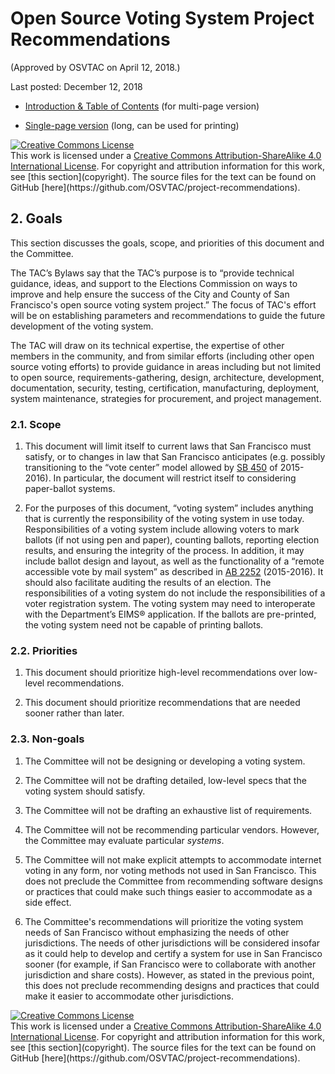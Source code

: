 # Open Source Voting System Project Recommendations

(Approved by OSVTAC on April 12, 2018.)

Last posted: December 12, 2018


* [Introduction & Table of Contents](index) (for multi-page version)

* [Single-page version](single-page) (long, can be used for printing)

<a rel="license" href="http://creativecommons.org/licenses/by-sa/4.0/">
<img alt="Creative Commons License" style="border-width:0" src="https://i.creativecommons.org/l/by-sa/4.0/88x31.png" />
</a><br />This work is licensed under a
<a rel="license" href="http://creativecommons.org/licenses/by-sa/4.0/">Creative
Commons Attribution-ShareAlike 4.0 International License</a>.
For copyright and attribution information for this work, see
[this section](copyright). The source files for the text can be found on
GitHub [here](https://github.com/OSVTAC/project-recommendations).


## 2. Goals

This section discusses the goals, scope, and priorities of this document and
the Committee.

The TAC’s Bylaws say that the TAC’s purpose is to “provide technical
guidance, ideas, and support to the Elections Commission on ways to improve
and help ensure the success of the City and County of San Francisco's open
source voting system project.” The focus of TAC's effort will be on
establishing parameters and recommendations to guide the future development
of the voting system.

The TAC will draw on its technical expertise, the expertise of other members
in the community, and from similar efforts (including other open source
voting efforts) to provide guidance in areas including but not limited to
open source, requirements-gathering, design, architecture, development,
documentation, security, testing, certification, manufacturing, deployment,
system maintenance, strategies for procurement, and project management.


### 2.1. Scope

1. This document will limit itself to current laws that San Francisco must
  satisfy, or to changes in law that San Francisco anticipates (e.g. possibly
  transitioning to the “vote center” model allowed by [SB
  450][bill-sb-450-2015] of 2015-2016). In particular, the document will
  restrict itself to considering paper-ballot systems.

2. For the purposes of this document, “voting system” includes anything that
  is currently the responsibility of the voting system in use today.
  Responsibilities of a voting system include allowing voters to mark ballots
  (if not using pen and paper), counting ballots, reporting election
  results, and ensuring the integrity of the process.
  In addition, it may include ballot design and layout, as well as
  the functionality of a “remote accessible vote by mail system” as described
  in [AB 2252][bill-ab-2252-2015] (2015-2016). It should also facilitate
  auditing the results of an election. The responsibilities of a voting
  system do not include the responsibilities of a voter registration system.
  The voting system may need to interoperate with the Department’s EIMS®
  application. If the ballots
  are pre-printed, the voting system need not be capable of printing ballots.


### 2.2. Priorities

1. This document should prioritize high-level recommendations over low-level
  recommendations.

2. This document should prioritize recommendations that are needed sooner
  rather than later.


### 2.3. Non-goals

1. The Committee will not be designing or developing a voting system.

2. The Committee will not be drafting detailed, low-level specs that the
  voting system should satisfy.

3. The Committee will not be drafting an exhaustive list of requirements.

4. The Committee will not be recommending particular vendors. However, the
  Committee may evaluate particular _systems_.

5. The Committee will not make explicit attempts to accommodate internet
  voting in any form, nor voting methods not used in San Francisco. This does
  not preclude the Committee from recommending software designs or practices
  that could make such things easier to accommodate as a side effect.

6. The Committee's recommendations will prioritize the voting system needs of
  San Francisco without emphasizing the needs of other jurisdictions.
  The needs of other
  jurisdictions will be considered insofar as it could help to develop and
  certify a system for use in San Francisco sooner (for example, if San
  Francisco were to collaborate with another jurisdiction and share costs).
  However, as stated in the previous point, this does not preclude
  recommending designs and practices that could make it easier to accommodate
  other jurisdictions.


[18f-modular-contracting]: https://modularcontracting.18f.gov/
[bill-ab-2252-2015]: https://leginfo.legislature.ca.gov/faces/billNavClient.xhtml?bill_id=201520160AB2252
[bill-sb-360-2013]: https://leginfo.legislature.ca.gov/faces/billNavClient.xhtml?bill_id=201320140SB360
[bill-sb-450-2015]: https://leginfo.legislature.ca.gov/faces/billNavClient.xhtml?bill_id=201520160SB450
[board-of-supervisors]: http://sfbos.org/
[bos-open-source-voting-res]: files/BOS_Resolution_460-14_Open_Source_Voting.pdf
[bos-ordinance-vstf]: files/BOS_Ordinance_268-08_VSTF.pdf
[cavo]: http://www.cavo-us.org/index.html
[cc-by-sa]: https://creativecommons.org/licenses/by-sa/4.0/
[cec-19271]:https://leginfo.legislature.ca.gov/faces/codes_displaySection.xhtml?lawCode=ELEC&sectionNum=19271.
[cla]: https://en.wikipedia.org/wiki/Contributor_License_Agreement
[coit]: http://sfcoit.org/
[colorado-rla-home]: http://bcn.boulder.co.us/~neal/elections/corla/
[colorado-rla-repo]: https://github.com/FreeAndFair/ColoradoRLA
[commission-osvtac]: http://sfgov.org/electionscommission/osvtac
[commission-res-pdf-local]: files/commission-resolution/SF_Elections_Comm_Open_Source_Voting_Res.pdf
[commission-res-txt-local]: files/commission-resolution/SF_Elections_Comm_Open_Source_Voting_Res.txt
[commission-resolutions]: http://sfgov.org/electionscommission/motions-and-resolutions
[coverity-report-2014]: http://go.coverity.com/rs/157-LQW-289/images/2014-Coverity-Scan-Report.pdf
[dfm-contract-appendix-a]: files/dfm-contract/DFM_Contract_Appendix_A_Perf_Reqs.pdf
[dfm-contract-appendix-b]: files/dfm-contract/DFM_Contract_Appendix_B_Scope.pdf
[dfm-contract-appendix-c]: files/dfm-contract/DFM_Contract_Appendix_C_Maintenance.pdf
[dfm-contract-appendix-d]: files/dfm-contract/DFM_Contract_Appendix_D_Fee_Schedule.pdf
[dfm-contract-appendix-e]: files/dfm-contract/DFM_Contract_Appendix_E_Hardware_Specs.pdf
[dfm-contract-main]: files/dfm-contract/DFM_Contract_060111.pdf
[directors-report-march-2017-local]: files/SF_Elections_March_2017_Director_Report.pdf
[directors-report-march-2017-original]: http://sfgov.org/electionscommission/sites/default/files/Documents/meetings/2017/2017-03-15-commission/March%202017%20Director%20Report.pdf
[disability-rights-ca-letters]: files/Disability_Rights_Letters_Nisen.pdf
[dominion-costs-2008]: files/Dominion_System_Costs_2008_Jerdonek.pdf
[eac-vvsg]: https://www.eac.gov/voting-equipment/voluntary-voting-system-guidelines/
[eac]: https://www.eac.gov/
[elections-commission]: http://sfgov.org/electionscommission
[eml-specs]: http://docs.oasis-open.org/election/eml/v7.0/eml-v7.0.html
[eml-wikipedia]: https://en.wikipedia.org/wiki/Election_Markup_Language
[free-and-fair]: http://freeandfair.us/blog/open-free-election-technology/
[github]: https://github.com/
[ict-plan-2008]: files/SF_ICT_Plan_2018-22.pdf
[ieee-1622]: http://grouper.ieee.org/groups/1622/
[jets-0202]: https://pdfs.semanticscholar.org/30c0/9a87a67516ce91a339d7059ff6a211872e41.pdf
[la-vsap-application-tally]: files/la-vsap/LA_Application_VSAP_Tally_1.0_2017-09-19.pdf
[la-vsap-rfi]: files/la-vsap/LA_RFI_20170524.pdf
[la-vsap-rfp-phase-1]: files/la-vsap/LA_RFP_20170918.pdf
[la-vsap]: http://vsap.lavote.net/
[la-vsap-vbm-study]: http://vsap.lavote.net/wp-content/uploads/2016/06/Vox-VBM-Report-V1.3.pdf
[lafco-report]: files/LAFCo_Report_Open_Source_Voting.pdf
[lafco]: http://sfgov.org/lafco/
[levi]: https://dspace.mit.edu/handle/1721.1/96560
[mayor-budget-press-release]: http://sfmayor.org/article/mayor-lee-signs-citys-balanced-budget-fiscal-years-2016-17-2017-18
[nist-itl]: https://www.nist.gov/itl/voting
[nist-voting]: http://collaborate.nist.gov/voting/bin/view/Voting/WebHome
[nist-vvsg-principles]: http://collaborate.nist.gov/voting/bin/view/Voting/VVSGPrinciplesAndGuidelines
[one4all-demo]: https://www.youtube.com/watch?v=g6jgmIdG56M
[one4all-howto]: https://www.youtube.com/watch?v=3FSjzHVPAkQ
[one4all-ppt]: http://bowencenterforpublicaffairs.org/wp-content/uploads/2016/06/NH-One4all-Technical-Overview-2016-06-15.pdf
[one4all-vvf]: https://www.verifiedvoting.org/one4all/
[one4all-setup]: https://www.youtube.com/watch?v=c2WXpQjihJI
[one4all-ltr]: http://www.cavo-us.org/PDFS/Open_source_letter_from_Bill_Gardner.pdf
[open-count-pres]: https://www.usenix.org/conference/evtwote12/workshop-program/presentation/wang_kai
[open-count]: https://github.com/FreeAndFair/OpenCount
[open-rla-repo]: https://github.com/FreeAndFair/OpenRLA
[open-voting-consortium]: http://www.openvotingconsortium.org
[open-voting-consortium-usenix-paper]: http://gnosis.cx/publish/voting/electronic-voting-machine.pdf
[oset-arch-html]: https://trustthevote.org/our-work/framework/
[oset-arch-pdf]: http://www.dubberly.com/wp-content/uploads/2014/09/TTV_Framework_Book.pdf
[oset-foundation]: http://www.osetfoundation.org/
[oset-modules]: https://trustthevote.org/our-work/overview-2/
[osi-approved-licenses]: https://opensource.org/licenses
[osi]: https://opensource.org/
[osvtac-about-recs]: https://osvtac.github.io/about#project-recommendations
[osvtac]: https://osvtac.github.io
[prime-iii-repo]: https://github.com/HXRL/Prime-III
[prime-iii]: http://www.primevotingsystem.com/
[prime-iii-demo]: https://hxr.cise.ufl.edu/PrimeIII/index.html
[prime-iii-video]: https://www.youtube.com/watch?v=bM5DKP4c4aw
[proposed-budget-2016]: files/SF_Mayor_Proposed_Budget_2016-18.pdf
[pvote]: http://pvote.org/
[rfp-business-case-pdf]: files/SF_Business_Case_RFP_FINAL.pdf
[sf-digital-services]: https://digitalservices.sfgov.org/
[sf-digital-services-strategy]: files/SF_DigitalServiceStrategy.pdf
[sf-dst]: https://digitalservices.sfgov.org/
[sf-moci]: http://www.innovation.sfgov.org/
[slalom-contract-appendix-a]: files/slalom/contract/Business_Case_Appendix_A.pdf
[slalom-contract-appendix-b]: files/slalom/contract/Business_Case_Appendix_B.pdf
[slalom-contract]: files/slalom/contract/Business_Case_Contract.pdf
[sos-advisories]: http://www.sos.ca.gov/elections/advisories-county-elections-officials/
[sos-digest]: http://www.sos.ca.gov/elections/publications-and-resources/elections-officers-digest-2018/
[slalom-rfp-response]: files/slalom/REG_RFP_2017-01_Slalom_Response.pdf
[star-vote-entity]: files/star-vote/STAR-Vote_Statement_of_Intent.pdf
[star-vote-final-press-release]: http://www.traviscountyclerk.org/eclerk/Content.do?code=star-vote-a-change-of-plans
[star-vote-faf-repo]: https://github.com/FreeAndFair/STAR-Vote
[star-vote-final-report]: files/star-vote/STAR_Vote_Final_Report.pdf
[star-vote-rfp]: files/star-vote/RFP_STAR-Vote_Unofficial_Copy.pdf
[star-vote-usenix]: https://www.usenix.org/conference/evtwote13/workshop-program/presentation/bell
[techfar-handbook]: https://playbook.cio.gov/techfar/
[trust-the-vote]: https://trustthevote.org
[trust-the-vote-votestream]:http://votestream.trustthevote.org/
[verified-voting-foundation]: https://www.verifiedvoting.org/
[vip-project]: https://votinginfoproject.org/
[vip-repo]: https://github.com/votinginfoproject
[votebox]: http://votebox.cs.rice.edu/
[vstf-report]: files/VSTF_Report.pdf
[vstf]: http://sfgov.org/ccsfgsa/voting-systems-task-force


<a rel="license" href="http://creativecommons.org/licenses/by-sa/4.0/">
<img alt="Creative Commons License" style="border-width:0" src="https://i.creativecommons.org/l/by-sa/4.0/88x31.png" />
</a><br />This work is licensed under a
<a rel="license" href="http://creativecommons.org/licenses/by-sa/4.0/">Creative
Commons Attribution-ShareAlike 4.0 International License</a>.
For copyright and attribution information for this work, see
[this section](copyright). The source files for the text can be found on
GitHub [here](https://github.com/OSVTAC/project-recommendations).
